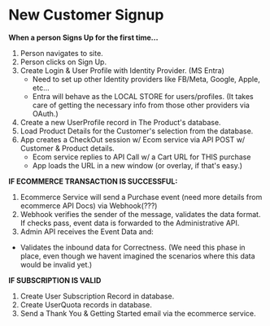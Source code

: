 # New Customer Signup

**When a person Signs Up for the first time...**

1. Person navigates to site.
2. Person clicks on Sign Up.
3. Create Login & User Profile with Identity Provider.  (MS Entra)
   * Need to set up other Identity providers like FB/Meta, Google, Apple, etc...
   * Entra will behave as the LOCAL STORE for users/profiles.  (It takes care of getting the necessary info from those other providers via OAuth.)
4. Create a new UserProfile record in The Product's database.
5. Load Product Details for the Customer's selection from the database.
6. App creates a CheckOut session w/ Ecom service via API POST w/ Customer & Product details.
   * Ecom service replies to API Call w/ a Cart URL for THIS purchase
   * App loads the URL in a new window (or overlay, if that's easy.)
  
**IF ECOMMERCE TRANSACTION IS SUCCESSFUL:**
1. Ecommerce Service will send a Purchase event (need more details from ecommerce API Docs) via Webhook(???)
2. Webhook verifies the sender of the message, validates the data format.  If checks pass, event data is forwarded to the Administrative API.
3. Admin API receives the Event Data and:
  * Validates the inbound data for Correctness.  (We need this phase in place, even though we havent imagined the scenarios where this data would be invalid yet.)

**IF SUBSCRIPTION IS VALID**
1. Create User Subscription Record in database.
2. Create UserQuota records in database.
3. Send a Thank You & Getting Started email via the ecommerce service.

